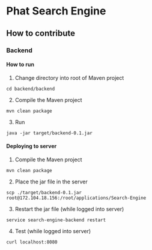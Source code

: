 # Phat Search Engine

## How to contribute
### Backend
#### How to run
1. Change directory into root of Maven project
```
cd backend/backend
```

2. Compile the Maven project
```
mvn clean package
```

3. Run
```
java -jar target/backend-0.1.jar
```

#### Deploying to server
1. Compile the Maven project
```
mvn clean package
```

2. Place the jar file in the server
```
scp ./target/backend-0.1.jar root@172.104.18.156:/root/applications/Search-Engine
```

3. Restart the jar file (while logged into server)
```
service search-engine-backend restart
```

4. Test (while logged into server)
```
curl localhost:8080
```